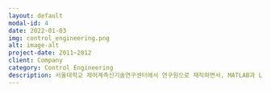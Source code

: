 ```yaml
---
layout: default
modal-id: 4
date: 2022-01-03
img: control_engineering.png
alt: image-alt
project-date: 2011~2012
client: Company
category: Control Engineering
description: 서울대학교 제어계측신기술연구센터에서 연구원으로 재직하면서, MATLAB과 LABView의 국내버전인 CEMTool과 CEMStudio 개발에 참여하였습니다.<br><br>CEMTool의 웹기반의 CLI 서비스를 새로 개발하였고, 모델 기반의 영상처리 GUI 플랫폼을 구축하고, Drone의 비행제어를 위한 교육용 툴박스를 제작하는 프로젝트를 직접 제안하고 진행하였습니다.<br><br>소프트웨어의 개발과 패키징, 매뉴얼 자료작성, 논문작성, 외부교육까지 모두 담당하였습니다. 2년간 5명의 팀원들을 리드하며 다양한 국책과제들을 수행하였습니다.<br><br><iframe src="https://www.youtube.com/embed/sSzPY4y7MOU" frameborder="0" allowfullscreen width="100%"></iframe><br><br><iframe src="https://www.youtube.com/embed/FmjjkBV7Zq4" frameborder="0" allowfullscreen width="100%"></iframe><br><br><iframe src="https://www.youtube.com/embed/2W0fC443dBg" frameborder="0" allowfullscreen width="100%"></iframe><br><br><iframe src="https://www.youtube.com/embed/SwLmb-N9tCg" frameborder="0" allowfullscreen width="100%"></iframe><br><br>
---
```

